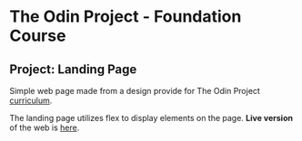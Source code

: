 # The Odin Project - Foundation Course
## Project: Landing Page

Simple web page made from a design provide for The Odin Project [curriculum](https://www.theodinproject.com/lessons/foundations-landing-page).

The landing page utilizes flex to display elements on the page. **Live version** of the web is [here](https://mettralla.github.io/odin-landing-page/).
